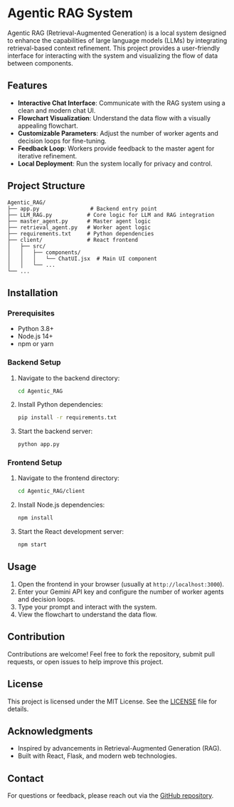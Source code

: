 # Agentic RAG System

Agentic RAG (Retrieval-Augmented Generation) is a local system designed to enhance the capabilities of large language models (LLMs) by integrating retrieval-based context refinement. This project provides a user-friendly interface for interacting with the system and visualizing the flow of data between components.

## Features

- **Interactive Chat Interface**: Communicate with the RAG system using a clean and modern chat UI.
- **Flowchart Visualization**: Understand the data flow with a visually appealing flowchart.
- **Customizable Parameters**: Adjust the number of worker agents and decision loops for fine-tuning.
- **Feedback Loop**: Workers provide feedback to the master agent for iterative refinement.
- **Local Deployment**: Run the system locally for privacy and control.

## Project Structure

```
Agentic_RAG/
├── app.py                # Backend entry point
├── LLM_RAG.py           # Core logic for LLM and RAG integration
├── master_agent.py      # Master agent logic
├── retrieval_agent.py   # Worker agent logic
├── requirements.txt     # Python dependencies
├── client/              # React frontend
│   ├── src/
│   │   ├── components/
│   │   │   └── ChatUI.jsx  # Main UI component
│   │   └── ...
└── ...
```

## Installation

### Prerequisites

- Python 3.8+
- Node.js 14+
- npm or yarn

### Backend Setup

1. Navigate to the backend directory:
   ```bash
   cd Agentic_RAG
   ```
2. Install Python dependencies:
   ```bash
   pip install -r requirements.txt
   ```
3. Start the backend server:
   ```bash
   python app.py
   ```

### Frontend Setup

1. Navigate to the frontend directory:
   ```bash
   cd Agentic_RAG/client
   ```
2. Install Node.js dependencies:
   ```bash
   npm install
   ```
3. Start the React development server:
   ```bash
   npm start
   ```

## Usage

1. Open the frontend in your browser (usually at `http://localhost:3000`).
2. Enter your Gemini API key and configure the number of worker agents and decision loops.
3. Type your prompt and interact with the system.
4. View the flowchart to understand the data flow.

## Contribution

Contributions are welcome! Feel free to fork the repository, submit pull requests, or open issues to help improve this project.

## License

This project is licensed under the MIT License. See the [LICENSE](LICENSE) file for details.

## Acknowledgments

- Inspired by advancements in Retrieval-Augmented Generation (RAG).
- Built with React, Flask, and modern web technologies.

## Contact

For questions or feedback, please reach out via the [GitHub repository](https://github.com/Dedeep007/Agentic-RAG).

